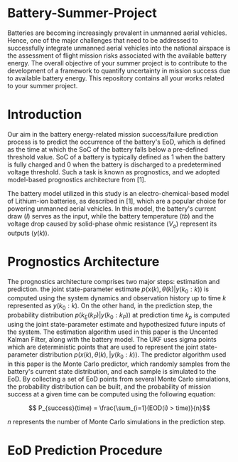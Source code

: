# Battery-Summer-Project
Batteries are becoming increasingly prevalent in unmanned aerial vehicles. Hence, one of the major challenges that need to be addressed to successfully integrate unmanned aerial vehicles into the national airspace is the assessment of flight mission risks associated with the available battery energy. The overall objective of your summer project is to contribute to the development of a framework to quantify uncertainty in mission success due to available battery energy.
This repository contains all your works related to your summer project. 

# Introduction 
Our aim in the battery energy-related mission success/failure prediction process is to predict the occurrence of the battery's EoD, which is defined as the time at which the SoC of the battery falls below a pre-defined threshold value. SoC of a battery is typically defined as 1 when the battery is fully charged and 0 when the battery is discharged to a predetermined voltage threshold. Such a task is known as prognostics, and we adopted model-based prognostics architecture from [1]. 

The battery model utilized in this study is an electro-chemical-based model of Lithium-ion batteries, as described in [1], which are a popular choice for powering unmanned aerial vehicles. In this model, the battery's current draw ($I$) serves as the input, while the battery temperature ($tb$) and the voltage drop caused by solid-phase ohmic resistance ($V_o$) represent its outputs ($y(k)$).

# Prognostics Architecture 
The prognostics architecture comprises two major steps: estimation and prediction. the joint state-parameter estimate $p(x(k), \theta(k)|y(k_0:k))$ is computed using the system dynamics and observation history up to time $k$ represented as $y(k_0:k)$. On the other hand, in the prediction step, the probability distribution $p(k_E(k_P)|y(k_0:k_P))$ at prediction time $k_p$ is computed using the joint state-parameter estimate and hypothesized future inputs of the system. The estimation algorithm used in this paper is the Uncented Kalman Filter, along with the battery model. The UKF uses sigma points which are deterministic points that are used to represent the joint state-parameter distribution $p(x(k), \theta(k),|y(k_0:k))$. The predictor algorithm used in this paper is the Monte Carlo predictor, which randomly samples from the battery's current state distribution, and each sample is simulated to the EoD.  By collecting a set of EoD points from several Monte Carlo simulations, the probability distribution can be built, and the probability of mission success at a given time can be computed using the following equation:


   $$ P_{success}(time) = \frac{\sum_{i=1}(EOD(i) > time)}{n}$$

$n$ represents the number of Monte Carlo simulations in the prediction step.

# EoD Prediction Procedure

